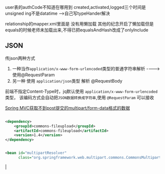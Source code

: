 user表的authCode不知道在哪用到 created,activated,logged三个时间是unsigned ing不是datatime -->自己写typeHander解决

relationship的mapper.xml里面是 没有用懒加载 其他的纪念开启了懒加载但是equals的时候老师未加载出来,不得已把equalsAndHash改成了onlyInclude

## JSON

传json两种方式

1. 一种当作`application/x-www-form-urlencoded`类型的普通字符串解析 ---->使用@RequestParam
2. 另一种 使用 `application/json`类型 解析 @RequestBody

前端不指定Content-Type时，jq默认使用 `application/x-www-form-urlencoded`类型， 该编码方式会自动把`JSON数据转换成字符串`,使用 `@RequestParam` 可以接收

[Spring MVC获取不到post提交的multipart/form-data格式的数据](https://blog.csdn.net/qq_30038111/article/details/82885225)

```xml

<dependency>
    <groupId>commons-fileupload</groupId>
    <artifactId>commons-fileupload</artifactId>
    <version>1.4</version>
</dependency>
```

```xml

<bean id="multipartResolver"
      class="org.springframework.web.multipart.commons.CommonsMultipartResolver"/>
```

|